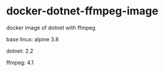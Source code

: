 # docker-dotnet-ffmpeg-image
docker image of dotnet with ffmpeg

base linux: alpine 3.8

dotnet: 2.2

ffmpeg: 4.1

